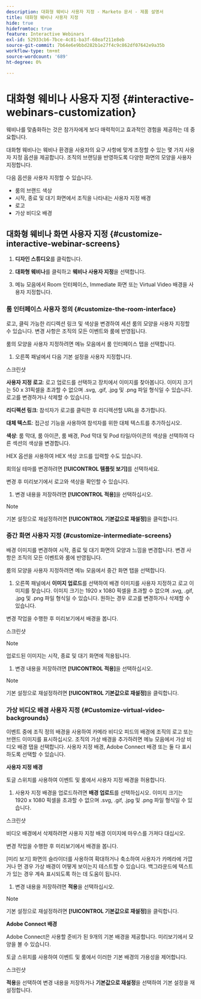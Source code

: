 ```yaml
---
description: 대화형 웨비나 사용자 지정 - Marketo 문서 - 제품 설명서
title: 대화형 웨비나 사용자 지정
hide: true
hidefromtoc: true
feature: Interactive Webinars
exl-id: 52933cb6-7bce-4c81-ba3f-68eaf211e8eb
source-git-commit: 7b64e6e9bbd282b1e27f4c9c862df07642e9a35b
workflow-type: tm+mt
source-wordcount: '689'
ht-degree: 0%

---
```


# 대화형 웨비나 사용자 지정 {#interactive-webinars-customization}

웨비나를 맞춤화하는 것은 참가자에게 보다 매력적이고 효과적인 경험을 제공하는 데 중요합니다.

대화형 웨비나는 웨비나 환경을 사용자의 요구 사항에 맞게 조정할 수 있는 몇 가지 사용자 지정 옵션을 제공합니다. 조직의 브랜딩을 반영하도록 다양한 화면의 모양을 사용자 지정합니다.

다음 옵션을 사용자 지정할 수 있습니다.

* 룸의 브랜드 색상
* 시작, 종료 및 대기 화면에서 조직을 나타내는 사용자 지정 배경
* 로고
* 가상 비디오 배경

## 대화형 웨비나 화면 사용자 지정 {#customize-interactive-webinar-screens}

1. **디자인 스튜디오**&#x200B;를 클릭합니다.

1. **대화형 웨비나**&#x200B;를 클릭하고 **웨비나 사용자 지정**&#x200B;을 선택합니다.

1. 메뉴 모음에서 Room 인터페이스, Immediate 화면 또는 Virtual Video 배경을 사용자 지정합니다.

### 룸 인터페이스 사용자 정의 {#customize-the-room-interface}

로고, 클릭 가능한 리디렉션 링크 및 색상을 변경하여 세션 룸의 모양을 사용자 지정할 수 있습니다. 변경 사항은 조직의 모든 이벤트와 룸에 반영됩니다.

룸의 모양을 사용자 지정하려면 메뉴 모음에서 룸 인터페이스 탭을 선택합니다.

1. 오른쪽 패널에서 다음 기본 설정을 사용자 지정합니다.

스크린샷

**사용자 지정 로고**: 로고 업로드를 선택하고 장치에서 이미지를 찾아봅니다. 이미지 크기는 50 x 31픽셀을 초과할 수 없으며 .svg, .gif, .jpg 및 .png 파일 형식일 수 있습니다. 로고를 변경하거나 삭제할 수 있습니다.

**리디렉션 링크**: 참석자가 로고를 클릭한 후 리디렉션할 URL을 추가합니다.

**대체 텍스트**: 접근성 기능을 사용하여 참석자를 위한 대체 텍스트를 추가하십시오.

**색상**: 룸 막대, 룸 아이콘, 룸 배경, Pod 막대 및 Pod 타일/아이콘의 색상을 선택하여 다른 섹션의 색상을 변경합니다.

HEX 옵션을 사용하여 HEX 색상 코드를 입력할 수도 있습니다.

회의실 테마를 변경하려면 **[!UICONTROL 템플릿 보기]**&#x200B;를 선택하세요.

변경 후 미리보기에서 로고와 색상을 확인할 수 있습니다.

1. 변경 내용을 저장하려면 **[!UICONTROL 적용]**&#x200B;을 선택하십시오.

>[!NOTE]
>
>기본 설정으로 재설정하려면 **[!UICONTROL 기본값으로 재설정]**&#x200B;을 클릭합니다.

### 중간 화면 사용자 지정 {#customize-intermediate-screens}

배경 이미지를 변경하여 시작, 종료 및 대기 화면의 모양과 느낌을 변경합니다. 변경 사항은 조직의 모든 이벤트와 룸에 반영됩니다.

룸의 모양을 사용자 지정하려면 메뉴 모음에서 중간 화면 탭을 선택합니다.

1. 오른쪽 패널에서 **이미지 업로드**&#x200B;를 선택하여 배경 이미지를 사용자 지정하고 로고 이미지를 찾습니다. 이미지 크기는 1920 x 1080 픽셀을 초과할 수 없으며 .svg, .gif, .jpg 및 .png 파일 형식일 수 있습니다. 원하는 경우 로고를 변경하거나 삭제할 수 있습니다.

변경 작업을 수행한 후 미리보기에서 배경을 봅니다.

스크린샷

>[!NOTE]
>
>업로드된 이미지는 시작, 종료 및 대기 화면에 적용됩니다.

1. 변경 내용을 저장하려면 **[!UICONTROL 적용]**&#x200B;을 선택하십시오.

>[!NOTE]
>
>기본 설정으로 재설정하려면 **[!UICONTROL 기본값으로 재설정]**&#x200B;을 클릭합니다.

### 가상 비디오 배경 사용자 지정 {#Customize-virtual-video-backgrounds}

이벤트 중에 조직 정의 배경을 사용하여 카메라 비디오 피드의 배경에 조직의 로고 또는 브랜드 이미지를 표시하십시오. 조직의 가상 배경을 추가하려면 메뉴 모음에서 가상 비디오 배경 탭을 선택합니다. 사용자 지정 배경, Adobe Connect 배경 또는 둘 다 표시하도록 선택할 수 있습니다.

**사용자 지정 배경**

토글 스위치를 사용하여 이벤트 및 룸에서 사용자 지정 배경을 허용합니다.

1. 사용자 지정 배경을 업로드하려면 **배경 업로드**&#x200B;를 선택하십시오. 이미지 크기는 1920 x 1080 픽셀을 초과할 수 없으며 .svg, .gif, .jpg 및 .png 파일 형식일 수 있습니다.

스크린샷

비디오 배경에서 삭제하려면 사용자 지정 배경 이미지에 마우스를 가져다 대십시오.

변경 작업을 수행한 후 미리보기에서 배경을 봅니다.

[미리 보기] 화면의 슬라이더를 사용하여 확대하거나 축소하여 사용자가 카메라에 가깝거나 먼 경우 가상 배경이 어떻게 보이는지 테스트할 수 있습니다. 백그라운드에 텍스트가 있는 경우 계속 표시되도록 하는 데 도움이 됩니다.

1. 변경 내용을 저장하려면 **적용**&#x200B;을 선택하십시오.

>[!NOTE]
>
>기본 설정으로 재설정하려면 **[!UICONTROL 기본값으로 재설정]**&#x200B;을 클릭합니다.

**Adobe Connect 배경**

Adobe Connect은 사용할 준비가 된 9개의 기본 배경을 제공합니다. 미리보기에서 모양을 볼 수 있습니다.

토글 스위치를 사용하여 이벤트 및 룸에서 이러한 기본 배경의 가용성을 제어합니다.

스크린샷

**적용**&#x200B;을 선택하여 변경 내용을 저장하거나 **기본값으로 재설정**&#x200B;을 선택하여 기본 설정을 재설정합니다.
